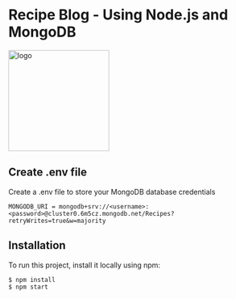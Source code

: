 # Recipe Blog - Using Node.js and MongoDB
<img src="https://raw.githubusercontent.com/mustafasmnc/RecipeBlog-MongoDB-Node.js/78d166cda82ba4f2f2968b67d966f22248324a82/public/img/logo.svg" alt="logo" title="logo" width="200">

## Create .env file
Create a .env file to store your MongoDB database credentials

```
MONGODB_URI = mongodb+srv://<username>:<password>@cluster0.6m5cz.mongodb.net/Recipes?retryWrites=true&w=majority
```

## Installation
To run this project, install it locally using npm:

```
$ npm install
$ npm start
```